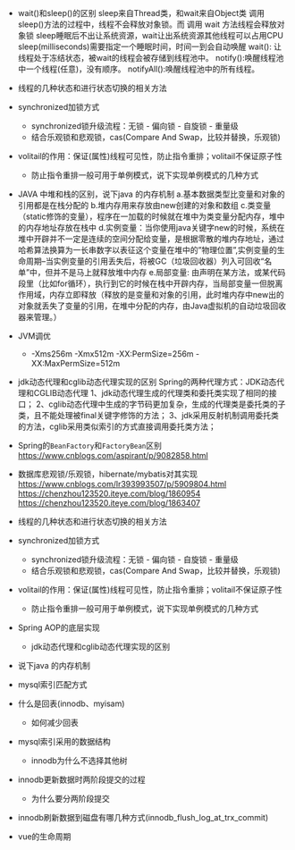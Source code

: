 

- wait()和sleep()的区别
sleep来自Thread类，和wait来自Object类
调用sleep()方法的过程中，线程不会释放对象锁。而 调用 wait 方法线程会释放对象锁
sleep睡眠后不出让系统资源，wait让出系统资源其他线程可以占用CPU
sleep(milliseconds)需要指定一个睡眠时间，时间一到会自动唤醒
wait(): 让线程处于冻结状态，被wait的线程会被存储到线程池中。
notify():唤醒线程池中一个线程(任意)，没有顺序。
notifyAll():唤醒线程池中的所有线程。

- 线程的几种状态和进行状态切换的相关方法

- synchronized加锁方式
    - synchronized锁升级流程：无锁 - 偏向锁 - 自旋锁 - 重量级
    - 结合乐观锁和悲观锁，cas(Compare And Swap，比较并替换，乐观锁)
- volitail的作用：保证(属性)线程可见性，防止指令重排；volitail不保证原子性
    - 防止指令重排一般可用于单例模式，说下实现单例模式的几种方式


- JAVA 中堆和栈的区别，说下java 的内存机制
a.基本数据类型比变量和对象的引用都是在栈分配的
b.堆内存用来存放由new创建的对象和数组
c.类变量（static修饰的变量），程序在一加载的时候就在堆中为类变量分配内存，堆中的内存地址存放在栈中
d.实例变量：当你使用java关键字new的时候，系统在堆中开辟并不一定是连续的空间分配给变量，是根据零散的堆内存地址，通过哈希算法换算为一长串数字以表征这个变量在堆中的”物理位置”,实例变量的生命周期–当实例变量的引用丢失后，将被GC（垃圾回收器）列入可回收“名单”中，但并不是马上就释放堆中内存
e.局部变量: 由声明在某方法，或某代码段里（比如for循环），执行到它的时候在栈中开辟内存，当局部变量一但脱离作用域，内存立即释放（释放的是变量和对象的引用，此时堆内存中new出的对象就丢失了变量的引用，在堆中分配的内存，由Java虚拟机的自动垃圾回收器来管理。）

- JVM调优
    - -Xms256m -Xmx512m -XX:PermSize=256m -XX:MaxPermSize=512m


- jdk动态代理和cglib动态代理实现的区别
Spring的两种代理方式：JDK动态代理和CGLIB动态代理
1、jdk动态代理生成的代理类和委托类实现了相同的接口；
2、cglib动态代理中生成的字节码更加复杂，生成的代理类是委托类的子类，且不能处理被final关键字修饰的方法；
3、jdk采用反射机制调用委托类的方法，cglib采用类似索引的方式直接调用委托类方法；

- Spring的`BeanFactory`和`FactoryBean`区别 https://www.cnblogs.com/aspirant/p/9082858.html


- 数据库悲观锁/乐观锁，hibernate/mybatis对其实现
https://www.cnblogs.com/lr393993507/p/5909804.html
https://chenzhou123520.iteye.com/blog/1860954
https://chenzhou123520.iteye.com/blog/1863407


- 线程的几种状态和进行状态切换的相关方法
- synchronized加锁方式
    - synchronized锁升级流程：无锁 - 偏向锁 - 自旋锁 - 重量级
    - 结合乐观锁和悲观锁，cas(Compare And Swap，比较并替换，乐观锁)
- volitail的作用：保证(属性)线程可见性，防止指令重排；volitail不保证原子性
    - 防止指令重排一般可用于单例模式，说下实现单例模式的几种方式
- Spring AOP的底层实现
    - jdk动态代理和cglib动态代理实现的区别
- 说下java 的内存机制
- mysql索引匹配方式
- 什么是回表(innodb、myisam)
	- 如何减少回表
- mysql索引采用的数据结构
	- innodb为什么不选择其他树
- innodb更新数据时两阶段提交的过程
	- 为什么要分两阶段提交
- innodb刷新数据到磁盘有哪几种方式(innodb_flush_log_at_trx_commit)
- vue的生命周期

